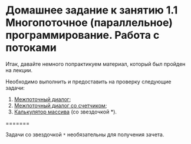 # Домашнее задание к занятию 1.1 Многопоточное (параллельное) программирование. Работа с потоками

Итак, давайте немного попрактикуем материал, который был пройден на лекции.

Необходимо выполнить и предоставить на проверку следующие задачи:

1. [Межпоточный диалог](./src/main/java/task1/Task1.md);
2. [Межпоточный диалог со счетчиком](./src/main/java/task2/Task2.md);
3. [Калькулятор массива](./src/main/java/task3/Task3.md) (со звездочкой *).

=======

Задачи со звездочкой `*` необязательны для получения зачета.
